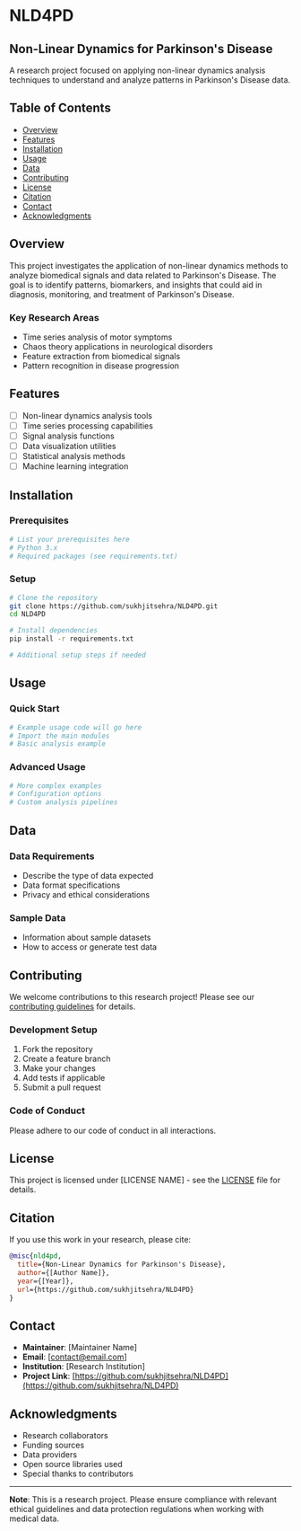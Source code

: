# NLD4PD

## Non-Linear Dynamics for Parkinson's Disease

A research project focused on applying non-linear dynamics analysis techniques to understand and analyze patterns in Parkinson's Disease data.

## Table of Contents

- [Overview](#overview)
- [Features](#features)
- [Installation](#installation)
- [Usage](#usage)
- [Data](#data)
- [Contributing](#contributing)
- [License](#license)
- [Citation](#citation)
- [Contact](#contact)
- [Acknowledgments](#acknowledgments)

## Overview

This project investigates the application of non-linear dynamics methods to analyze biomedical signals and data related to Parkinson's Disease. The goal is to identify patterns, biomarkers, and insights that could aid in diagnosis, monitoring, and treatment of Parkinson's Disease.

### Key Research Areas
- Time series analysis of motor symptoms
- Chaos theory applications in neurological disorders
- Feature extraction from biomedical signals
- Pattern recognition in disease progression

## Features

- [ ] Non-linear dynamics analysis tools
- [ ] Time series processing capabilities
- [ ] Signal analysis functions
- [ ] Data visualization utilities
- [ ] Statistical analysis methods
- [ ] Machine learning integration

## Installation

### Prerequisites

```bash
# List your prerequisites here
# Python 3.x
# Required packages (see requirements.txt)
```

### Setup

```bash
# Clone the repository
git clone https://github.com/sukhjitsehra/NLD4PD.git
cd NLD4PD

# Install dependencies
pip install -r requirements.txt

# Additional setup steps if needed
```

## Usage

### Quick Start

```python
# Example usage code will go here
# Import the main modules
# Basic analysis example
```

### Advanced Usage

```python
# More complex examples
# Configuration options
# Custom analysis pipelines
```

## Data

### Data Requirements
- Describe the type of data expected
- Data format specifications
- Privacy and ethical considerations

### Sample Data
- Information about sample datasets
- How to access or generate test data

## Contributing

We welcome contributions to this research project! Please see our [contributing guidelines](CONTRIBUTING.md) for details.

### Development Setup
1. Fork the repository
2. Create a feature branch
3. Make your changes
4. Add tests if applicable
5. Submit a pull request

### Code of Conduct
Please adhere to our code of conduct in all interactions.

## License

This project is licensed under [LICENSE NAME] - see the [LICENSE](LICENSE) file for details.

## Citation

If you use this work in your research, please cite:

```bibtex
@misc{nld4pd,
  title={Non-Linear Dynamics for Parkinson's Disease},
  author={[Author Name]},
  year={[Year]},
  url={https://github.com/sukhjitsehra/NLD4PD}
}
```

## Contact

- **Maintainer**: [Maintainer Name]
- **Email**: [contact@email.com]
- **Institution**: [Research Institution]
- **Project Link**: [https://github.com/sukhjitsehra/NLD4PD](https://github.com/sukhjitsehra/NLD4PD)

## Acknowledgments

- Research collaborators
- Funding sources
- Data providers
- Open source libraries used
- Special thanks to contributors

---

**Note**: This is a research project. Please ensure compliance with relevant ethical guidelines and data protection regulations when working with medical data.
